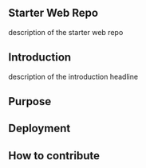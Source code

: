 ## Starter Web Repo
description of the starter web repo
## Introduction
description of the introduction headline
## Purpose

## Deployment

## How to contribute

